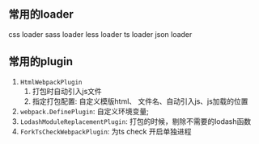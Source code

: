 ## 常用的loader

css loader
sass loader
less loader
ts loader
json loader


## 常用的plugin

1. `HtmlWebpackPlugin`
   1. 打包时自动引入js文件
   2. 指定打包配置: 自定义模版html、 文件名、自动引入js、js加载的位置
2. `webpack.DefinePlugin`: 自定义环境变量;
3. `LodashModuleReplacementPlugin`: 打包的时候，剔除不需要的lodash函数
4. `ForkTsCheckWebpackPlugin`: 为ts check 开启单独进程


